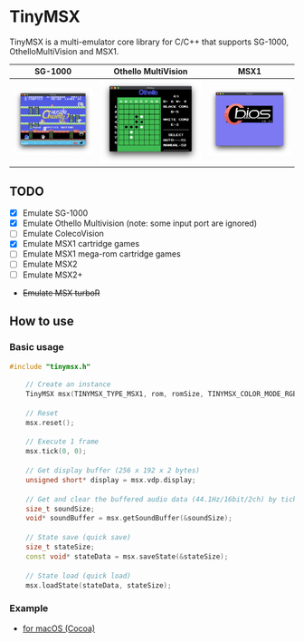 # TinyMSX

TinyMSX is a multi-emulator core library for C/C++ that supports SG-1000, OthelloMultiVision and MSX1.

|                   SG-1000                   |             Othello MultiVision              |                  MSX1                  |
| :-----------------------------------------: | :------------------------------------------: | :------------------------------------: |
| ![SG-1000](doc/image/screenshot_sg1000.png) | ![OTHELLO](doc/image/screenshot_othello.png) | ![MSX1](doc/image/screenshot_msx1.png) |

## TODO

- [x] Emulate SG-1000
- [x] Emulate Othello Multivision (note: some input port are ignored)
- [ ] Emulate ColecoVision
- [x] Emulate MSX1 cartridge games
- [ ] Emulate MSX1 mega-rom cartridge games
- [ ] Emulate MSX2
- [ ] Emulate MSX2+
- <s>Emulate MSX turboR</s>

## How to use

### Basic usage

```c++
#include "tinymsx.h"
```

```c++
    // Create an instance
    TinyMSX msx(TINYMSX_TYPE_MSX1, rom, romSize, TINYMSX_COLOR_MODE_RGB555);

    // Reset
    msx.reset();

    // Execute 1 frame
    msx.tick(0, 0);

    // Get display buffer (256 x 192 x 2 bytes)
    unsigned short* display = msx.vdp.display;

    // Get and clear the buffered audio data (44.1Hz/16bit/2ch) by tick execution.
    size_t soundSize;
    void* soundBuffer = msx.getSoundBuffer(&soundSize);

    // State save (quick save)
    size_t stateSize;
    const void* stateData = msx.saveState(&stateSize);

    // State load (quick load)
    msx.loadState(stateData, stateSize);
```

### Example

- [for macOS (Cocoa)](test/osx)
